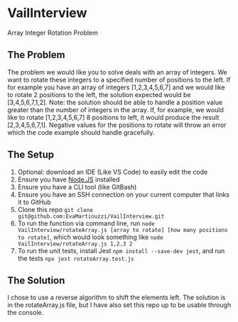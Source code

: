 # VailInterview
Array Integer Rotation Problem

## The Problem
The problem we would like you to solve deals with an array of integers. We want to rotate these integers
to a specified number of positions to the left.
If for example you have an array of integers [1,2,3,4,5,6,7] and we would like to rotate 2 positions to the
left, the solution expected would be [3,4,5,6,7,1,2].
Note: the solution should be able to handle a position value greater than the number of integers in the
array. If, for example, we would like to rotate [1,2,3,4,5,6,7] 8 positions to left, it would produce the
result [2,3,4,5,6,7,1]. 
Negative values for the positions to rotate will throw an error which the code
example should handle gracefully.

## The Setup

1. Optional: download an IDE (Like VS Code) to easily edit the code
2. Ensure you have [Node.JS](https://nodejs.org/en/download0) installed
3. Ensure you have a CLI tool (like GitBash)
4. Ensure you have an SSH connection on your current computer that links it to GitHub
5. Clone this repo ```git clone git@github.com:EvaMartinuzzi/VailInterview.git```
6. To run the function via command line, run ```node VailInterview/rotateArray.js [array to rotate] [how many positions to rotate]```, which would look something like ```node VailInterview/rotateArray.js 1,2,3 2```
7. To run the unit tests, install Jest ```npm install --save-dev jest```, and run the tests ```npx jest rotateArray.test.js```

## The Solution
I chose to use a reverse algorithm to shift the elements left. The solution is in the rotateArray.js file, but I have also set this repo up to be usable through the console.
